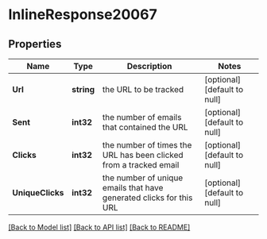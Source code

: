 # InlineResponse20067

## Properties
Name | Type | Description | Notes
------------ | ------------- | ------------- | -------------
**Url** | **string** | the URL to be tracked | [optional] [default to null]
**Sent** | **int32** | the number of emails that contained the URL | [optional] [default to null]
**Clicks** | **int32** | the number of times the URL has been clicked from a tracked email | [optional] [default to null]
**UniqueClicks** | **int32** | the number of unique emails that have generated clicks for this URL | [optional] [default to null]

[[Back to Model list]](../README.md#documentation-for-models) [[Back to API list]](../README.md#documentation-for-api-endpoints) [[Back to README]](../README.md)

